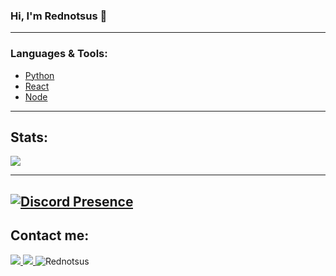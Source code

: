 ### Hi, I'm Rednotsus :wave:

---

### **Languages & Tools:**

- [Python](https://www.python.org/)
- [React](https://reactjs.org/)
- [Node](https://nodejs.org/)

---

## **Stats:**

<!-- <img src="https://github-readme-stats.vercel.app/api/top-langs?username=DuroCodes&show_icons=true&theme=dracula&locale=en&layout=compact"> -->
<img src="https://github-profile-trophy.vercel.app/?username=Rednotsuss&no-frame=false&theme=dracula&column=4&row=1">

---
[![Discord Presence](https://lanyard.cnrad.dev/api/735641273477890178)](https://discord.com/users/735641273477890178)
---
## Contact me:<br>
<a href="https://www.youtube.com/channel/UCJkUxbMgUQg_rWcVWbNC04A">
  <img src="https://img.shields.io/badge/YouTube-100000?logo=youtube&style=social">
</a>
<a href="https://discord.com/users/735641273477890178">
    <img src="https://img.shields.io/badge/Discord-100000?logo=discord&style=social">
</a>
<img src="https://komarev.com/ghpvc/?username=Rednotsus&label=Views&color=0e75b6&style=flat" alt="Rednotsus">